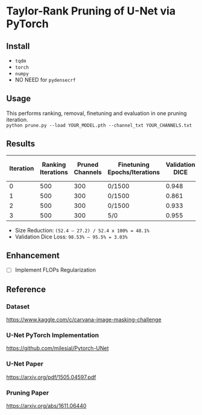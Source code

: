 # Taylor-Rank Pruning of U-Net via PyTorch
## Install
* ```tqdm```  
* ```torch```  
* ```numpy```  
* NO NEED for ```pydensecrf```  
## Usage
This performs ranking, removal, finetuning and evaluation in one pruning iteration.  
```python prune.py --load YOUR_MODEL.pth --channel_txt YOUR_CHANNELS.txt```
## Results

| Iteration  | Ranking Iterations | Pruned Channels | Finetuning Epochs/Iterations | Validation DICE | File Size (MB) |
| --- | --- | --- | --- | --- | --- |
| 0 | 500 | 300 | 0/1500 | 0.948 | 44.4 |
| 1 | 500 | 300 | 0/1500 | 0.861 | 38.9 |
| 2 | 500 | 300 | 0/1500 | 0.933 | 33.2 |
| 3 | 500 | 300 | 5/0 | 0.955 | 27.2 |

* Size Reduction: ```(52.4 – 27.2) / 52.4 x 100% = 48.1%```  
* Validation Dice Loss: ```98.53% – 95.5% = 3.03%```
## Enhancement
- [ ] Implement FLOPs Regularization
## Reference
### Dataset
https://www.kaggle.com/c/carvana-image-masking-challenge
### U-Net PyTorch Implementation
https://github.com/milesial/Pytorch-UNet
### U-Net Paper
https://arxiv.org/pdf/1505.04597.pdf
### Pruning Paper
https://arxiv.org/abs/1611.06440
